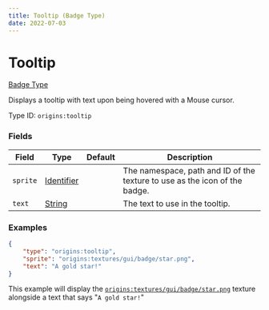 ```yaml
---
title: Tooltip (Badge Type)
date: 2022-07-03
---
```


#   Tooltip

[Badge Type](../badge_types.md)

Displays a tooltip with text upon being hovered with a Mouse cursor.

Type ID: `origins:tooltip`


### Fields

Field | Type | Default | Description
------|------|---------|------------
`sprite` | [Identifier](../identifier.md) | | The namespace, path and ID of the texture to use as the icon of the badge.
`text` | [String](../string.md) | | The text to use in the tooltip.


### Examples

```json
{
    "type": "origins:tooltip",
    "sprite": "origins:textures/gui/badge/star.png",
    "text": "A gold star!"
}
```

This example will display the [`origins:textures/gui/badge/star.png`](https://github.com/apace100/origins-fabric/blob/1.19/src/main/resources/assets/origins/textures/gui/badge/star.png) texture alongside a text that says "`A gold star!`"
